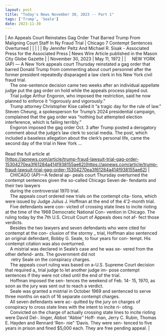 ```yaml
---
layout: post
title: "Today's News November 30, 2023 -- Part 1"
tags: ['Trump', 'Seale']
date: 2023-11-30
---
```


| An Appeals Court Reinstates Gag Order That Barred Trump From Maligning Court Staff In Ny Fraud Trial | Chicago 7 Contempt Sentences Overturned |
|  |  |
| By Jennifer Peltz And Michael R. Sisak - Associated Press for the Associated Press | News Wire Article published in the Mason City Globe Gazette |
| November 30, 2023 | May 11, 1972 |
| &nbsp;&nbsp;&nbsp;&nbsp;NEW YORK (AP) — A New York appeals court Thursday reinstated a gag order that barred Donald Trump from commenting about court personnel after the former president repeatedly disparaged a law clerk in his New York civil fraud trial.<br>&nbsp;&nbsp;&nbsp;&nbsp;The one-sentence decision came two weeks after an individual appellate judge put the gag order on hold while the appeals process played out.<br>&nbsp;&nbsp;&nbsp;&nbsp;Trial judge Arthur Engoron, who imposed the restriction, said he now planned to enforce it “rigorously and vigorously.”<br>&nbsp;&nbsp;&nbsp;&nbsp;Trump attorney Christopher Kise called it “a tragic day for the rule of law.” Steven Cheung, a spokesperson for Trump’s 2024 presidential campaign, complained that the gag order was “nothing but attempted election interference, which is failing terribly.”<br>&nbsp;&nbsp;&nbsp;&nbsp;Engoron imposed the gag order Oct. 3 after Trump posted a derogatory comment about the judge’s law clerk to social media. The post, which included a baseless allegation about the clerk’s personal life, came the second day of the trial in New York  ...<br><br>Read the full article at<br>[https://apnews.com/article/trump-fraud-lawsuit-trial-gag-order-15304270ea3f61284a414f938155ae62](https://apnews.com/article/trump-fraud-lawsuit-trial-gag-order-15304270ea3f61284a414f938155ae62) | &nbsp;&nbsp;&nbsp;&nbsp;CHICAGO (AP)—A federal ap- peals court Thursday overturned the contempt sentences given the so-called Chicago Seven de- fendants and their two lawyers<br>&nbsp;&nbsp;&nbsp;&nbsp;during the controversial 1970 trial.<br>&nbsp;&nbsp;&nbsp;&nbsp;The appeals court ordered new trials on the contempt cita- tions, which were issued by Judge Julius J. Hoffman at the end of the 4'2-month trial.<br>&nbsp;&nbsp;&nbsp;&nbsp;Five defendants were con- victed of crossing state lines to incite rioting at the time of the 1968 Democratic National Con- vention in Chicago. The ruling today by the 7th U.S. Circuit Court of Appeals does not af- fect those verdicts.<br>&nbsp;&nbsp;&nbsp;&nbsp;Besides the two lawyers and seven defendants who were cited for contempt at the con- clusion of the stormy _ trial, Hoffman also sentenced an original defendant, Bobby G. Seale, to four years for con- tempt. His contempt citation was also overturned.<br>&nbsp;&nbsp;&nbsp;&nbsp;A mistrial was declared in Seale’s case and he was se- vered from the other defend- ants. The government did not<br>&nbsp;&nbsp;&nbsp;&nbsp; retry Seale on the conspiracy charges.<br>&nbsp;&nbsp;&nbsp;&nbsp;The appeals court ruling was based on a-U.S. Supreme Court decision that required a_ trial judge to let another judge im- pose contempt sentences if they were not cited until the end of the trial.<br>&nbsp;&nbsp;&nbsp;&nbsp;Hoffman imposed the sen- tences the weekend of Feb. 14- 15, 1970, as soon as the jury was sent out to reach a verdict.<br>&nbsp;&nbsp;&nbsp;&nbsp;Seale was granted a mistrial in October 1969 and sentenced to serve three months on each of 16 separate contempt charges.<br>&nbsp;&nbsp;&nbsp;&nbsp;All seven defendants were ac- quitted by the jury on charges of conspiracy to cross state lines with the intent to incite ri- oting.<br>&nbsp;&nbsp;&nbsp;&nbsp;Convicted on the charge of actually crossing state lines to incite rioting were David Del-. linger, Abbot ‘‘Abbie’’ Hoff- man, Jerry C. Rubin, Thomas E. Hayden and Rennard ‘Ren- nie” ‘Davis. They were sen- tenced to five years in prison and fined $5,000 each. They are free pending appeal.  |